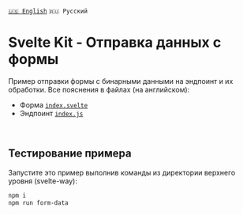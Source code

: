[`🇺🇸 English`](README.md) `🇷🇺 Русский`

# Svelte Kit - Отправка данных с формы
Пример отправки формы с бинарными данными на эндпоинт и их обработки. 
Все пояснения в файлах (на английском):
- Форма [`index.svelte`](src/index.svelte) 
- Эндпоинт [`index.js`](src/index.js) 

<br>

## Тестирование примера
Запустите это пример выполнив команды из директории верхнего уровня (svelte-way):

```bash
npm i
npm run form-data
```
